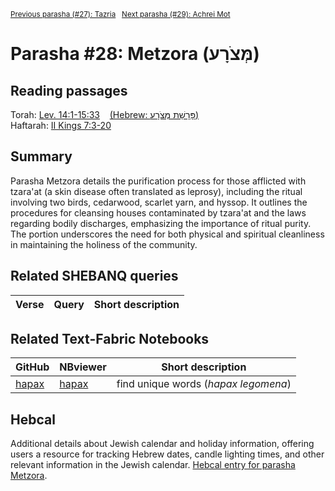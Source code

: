 <sup><a href="../27%20-%20Tazria">Previous parasha (#27): Tazria</a> &nbsp;&nbsp;<a href="../29%20-%20Achrei%20Mot">Next parasha (#29): Achrei Mot</a></sup>

# Parasha #28: Metzora (מְּצֹרָע)

## Reading passages

Torah: [Lev. 14:1-15:33](https://www.stepbible.org/?q=version=NASB2020|reference=Lev.14:1-15:33&options=HNVUG) &nbsp;&nbsp; [(Hebrew: פָּרָשַׁת מְּצֹרָע)](https://tikkun.io/#/p/metzora)<br>
Haftarah: 
[II Kings 7:3-20](https://www.stepbible.org/?q=version=NASB2020|reference=2Kgs.7:3-20&options=HNVUG)

## Summary

Parasha Metzora details the purification process for those afflicted with tzara'at (a skin disease often translated as leprosy), including the ritual involving two birds, cedarwood, scarlet yarn, and hyssop. It outlines the procedures for cleansing houses contaminated by tzara'at and the laws regarding bodily discharges, emphasizing the importance of ritual purity. The portion underscores the need for both physical and spiritual cleanliness in maintaining the holiness of the community​​.

## Related SHEBANQ queries

Verse | Query | Short description
--- | --- | --- 


## Related Text-Fabric Notebooks

GitHub | NBviewer | Short description
---|---|---
[hapax](hapax.ipynb) | [hapax](https://nbviewer.org/github/tonyjurg/Parashot/blob/main/WeeklyParasha/28%20-%20Metzora/hapax.ipynb)| find unique words (*hapax legomena*)

## Hebcal

Additional details about Jewish calendar and holiday information, offering users a resource for tracking Hebrew dates, candle lighting times, and other relevant information in the Jewish calendar. [Hebcal entry for parasha Metzora](https://www.hebcal.com/sedrot/metzora).

